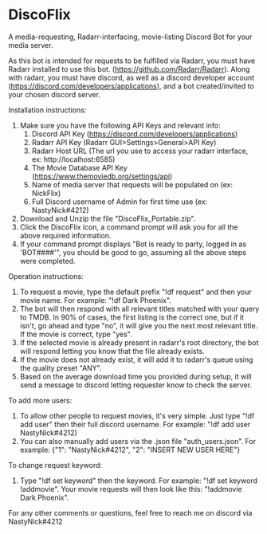 # DiscoFlix
A media-requesting, Radarr-interfacing, movie-listing Discord Bot for your media server. 

As this bot is intended for requests to be fulfilled via Radarr, you must have Radarr installed to use this bot. (https://github.com/Radarr/Radarr). Along with radarr, you must have discord, as well as a discord developer account (https://discord.com/developers/applications), and a bot created/invited to your chosen discord server. 

Installation instructions:

1. Make sure you have the following API Keys and relevant info:
    1. Discord API Key (https://discord.com/developers/applications)
    2. Radarr API Key (Radarr GUI>Settings>General>API Key)
    3. Radarr Host URL (The url you use to access your radarr interface, ex: http://localhost:6585)
    4. The Movie Database API Key (https://www.themoviedb.org/settings/api)
    5. Name of media server that requests will be populated on (ex: NickFlix)
    6. Full Discord username of Admin for first time use (ex: NastyNick#4212)
2. Download and Unzip the file "DiscoFlix_Portable.zip".
3. Click the DiscoFlix icon, a command prompt will ask you for all the above required information.
4. If your command prompt displays "Bot is ready to party, logged in as 'BOT####'", you should be good to go, assuming all the above steps were completed. 

Operation instructions:

1. To request a movie, type the default prefix "!df request" and then your movie name. For example: "!df Dark Phoenix".
2. The bot will then respond with all relevant titles matched with your query to TMDB. In 90% of cases, the first listing is the correct one, but if it isn't, go ahead and type "no", it will give you the next most relevant title. If the movie is correct, type "yes". 
3. If the selected movie is already present in radarr's root directory, the bot will respond letting you know that the file already exists.
4. If the movie does not already exist, it will add it to radarr's queue using the quality preset "ANY". 
5. Based on the average download time you provided during setup, it will send a message to discord letting requester know to check the server. 

To add more users:

1. To allow other people to request movies, it's very simple. Just type "!df add user" then their full discord username. For example: "!df add user NastyNick#4212)
2. You can also manually add users via the .json file "auth_users.json". For example: {"1": "NastyNick#4212", "2": "INSERT NEW USER HERE"}

To change request keyword:

1. Type "!df set keyword" then the keyword. For example: "!df set keyword !addmovie". Your movie requests will then look like this: "!addmovie Dark Phoenix".

For any other comments or questions, feel free to reach me on discord via NastyNick#4212
